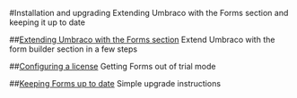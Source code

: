 #Installation and upgrading
Extending Umbraco with the Forms section and keeping it up to date

##[Extending Umbraco with the Forms section](installation.md)
Extend Umbraco with the form builder section in a few steps  

##[Configuring a license](license.md)
Getting Forms out of trial mode

##[Keeping Forms up to date](upgrade.md)
Simple upgrade instructions
